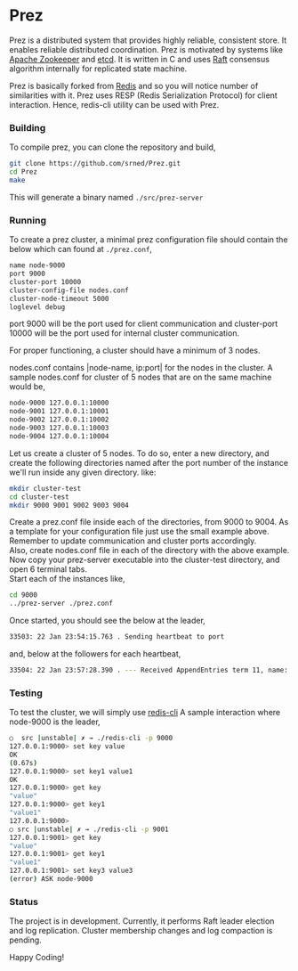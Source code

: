 # Prez

Prez is a distributed system that provides highly reliable, consistent store. It enables reliable distributed coordination. Prez is motivated by systems like [Apache Zookeeper][zookeeper] and [etcd][etcd]. It is written in C and uses [Raft][raft] consensus algorithm internally for replicated state machine.

[zookeeper]: http://zookeeper.apache.org/
[etcd]: https://github.com/coreos/etcd
[raft]: http://raftconsensus.github.io/

Prez is basically forked from [Redis][redis] and so you will notice number of similarities with it. Prez uses RESP (Redis Serialization Protocol) for client interaction. Hence, redis-cli utility can be used with Prez.

[redis]: https://github.com/antirez/redis

### Building
To compile prez, you can clone the repository and build,

```sh
git clone https://github.com/srned/Prez.git
cd Prez
make
```

This will generate a binary named `./src/prez-server`

### Running
To create a prez cluster, a minimal prez configuration file should contain the below which can found at `./prez.conf`,

```sh
name node-9000
port 9000
cluster-port 10000
cluster-config-file nodes.conf
cluster-node-timeout 5000
loglevel debug
```

port 9000 will be the port used for client communication and cluster-port 10000 will be the port used for internal cluster communication.  

For proper functioning, a cluster should have a minimum of 3 nodes.

nodes.conf contains |node-name, ip:port| for the nodes in the cluster. A sample nodes.conf for cluster of 5 nodes that are on the same machine would be,

```sh
node-9000 127.0.0.1:10000
node-9001 127.0.0.1:10001
node-9002 127.0.0.1:10002
node-9003 127.0.0.1:10003
node-9004 127.0.0.1:10004
```

Let us create a cluster of 5 nodes. To do so, enter a new directory, and create the following directories named after the port number of the instance we'll run inside any given directory.
like:

```sh
mkdir cluster-test
cd cluster-test
mkdir 9000 9001 9002 9003 9004
```

Create a prez.conf file inside each of the directories, from 9000 to 9004. As a template for your configuration file just use the small example above. Remember to update communication and cluster ports accordingly.  
Also, create nodes.conf file in each of the directory with the above example.  
Now copy your prez-server executable into the cluster-test directory, and open 6 terminal tabs.  
Start each of the instances like,

```sh
cd 9000
../prez-server ./prez.conf
```

Once started, you should see the below at the leader,

```sh
33503: 22 Jan 23:54:15.763 . Sending heartbeat to port
```

and, below at the followers for each heartbeat,
```sh
33504: 22 Jan 23:57:28.390 . --- Received AppendEntries term 11, name: node-9003, logindex 15, leadercommit 0
```

### Testing
To test the cluster, we will simply use [redis-cli][rediscli]
A sample interaction where node-9000 is the leader,

```sh
○  src |unstable| ✗ → ./redis-cli -p 9000
127.0.0.1:9000> set key value
OK
(0.67s)
127.0.0.1:9000> set key1 value1
OK
127.0.0.1:9000> get key
"value"
127.0.0.1:9000> get key1
"value1"
127.0.0.1:9000>
○ src |unstable| ✗ → ./redis-cli -p 9001
127.0.0.1:9001> get key
"value"
127.0.0.1:9001> get key1
"value1"
127.0.0.1:9001> set key3 value3
(error) ASK node-9000
```

[rediscli]: http://redis.io/download

### Status
The project is in development. Currently, it performs Raft leader election and log replication. Cluster membership changes and log compaction is pending.

Happy Coding!
